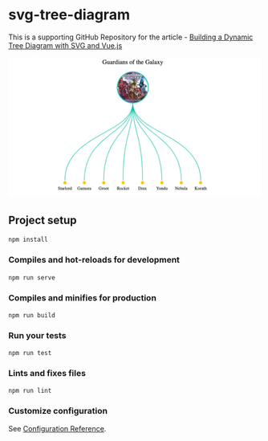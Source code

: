 # svg-tree-diagram

This is a supporting GitHub Repository for the article -
[Building a Dynamic Tree Diagram with SVG and Vue.js ](https://medium.com/@krutie/building-a-dynamic-tree-diagram-with-svg-and-vue-js-a5df28e300cd)

![Tree Diagram with SVG and Vue.js](/doc/images/project.png "Tree Diagram with SVG and Vue.js")

## Project setup

```
npm install
```

### Compiles and hot-reloads for development

```
npm run serve
```

### Compiles and minifies for production

```
npm run build
```

### Run your tests

```
npm run test
```

### Lints and fixes files

```
npm run lint
```

### Customize configuration

See [Configuration Reference](https://cli.vuejs.org/config/).
